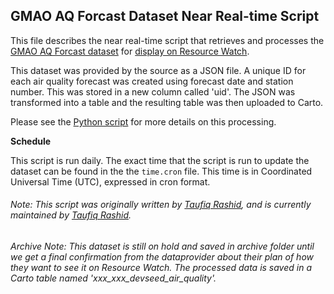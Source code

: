 ## GMAO AQ Forcast Dataset Near Real-time Script
This file describes the near real-time script that retrieves and processes the [GMAO AQ Forcast dataset]() for [display on Resource Watch]().

This dataset was provided by the source as a JSON file. A unique ID for each air quality forecast was created using forecast date and station number. This was stored in a new column called 'uid'. The JSON was transformed into a table and the resulting table was then uploaded to Carto. 

Please see the [Python script]() for more details on this processing.

**Schedule**

This script is run daily. The exact time that the script is run to update the dataset can be found in the the `time.cron` file. This time is in Coordinated Universal Time (UTC), expressed in cron format.

###### Note: This script was originally written by [Taufiq Rashid](https://www.wri.org/profile/taufiq-rashid), and is currently maintained by [Taufiq Rashid](https://www.wri.org/profile/taufiq-rashid).

###### Archive Note: This dataset is still on hold and saved in archive folder until we get a final confirmation from the dataprovider about their plan of how they want to see it on Resource Watch. The processed data is saved in a Carto table named 'xxx_xxx_devseed_air_quality'.
